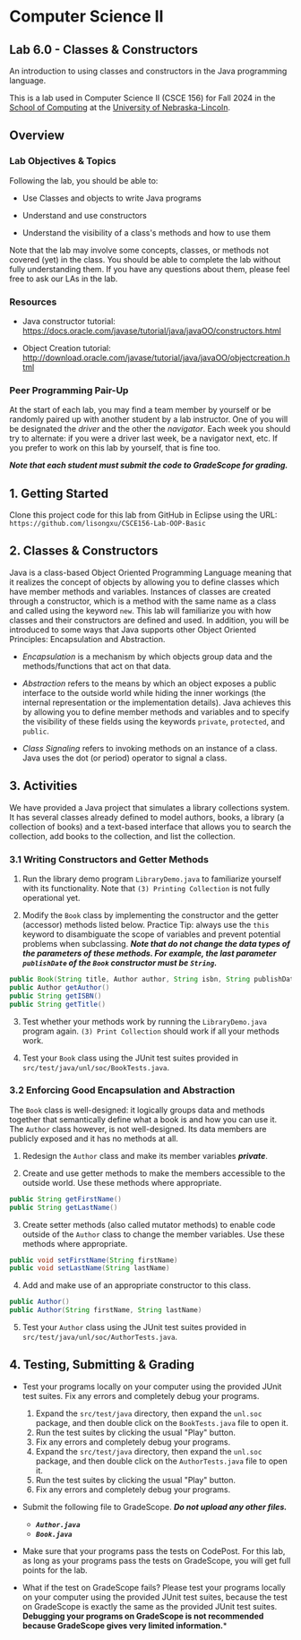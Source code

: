 # Computer Science II
## Lab 6.0 - Classes & Constructors

An introduction to using classes and constructors in the Java programming language.

This is a lab used in Computer Science II (CSCE 156) for Fall 2024 
in the [School of Computing](https://computing.unl.edu) 
at the [University of Nebraska-Lincoln](https://www.unl.edu).

## Overview

### Lab Objectives & Topics

Following the lab, you should be able to:

-   Use Classes and objects to write Java programs

-   Understand and use constructors

-   Understand the visibility of a class's methods and how to use them

Note that the lab may involve some concepts, classes, or methods not covered (yet) in the class. You should be able to complete the lab without fully understanding them. If you have any questions about them, please feel free to ask our LAs in the lab. 

### Resources

-   Java constructor tutorial:  
    https://docs.oracle.com/javase/tutorial/java/javaOO/constructors.html

-   Object Creation tutorial:  
    http://download.oracle.com/javase/tutorial/java/javaOO/objectcreation.html

### Peer Programming Pair-Up

At the start of each lab, you may find a team member by yourself or be randomly paired up with another student by
a lab instructor.  One of you will be designated the *driver* and the other the *navigator*. Each week you should try to alternate: if you were a driver 
last week, be a navigator next, etc. If you prefer to work on this lab by yourself, that is fine too.

***Note that each student must submit the code to GradeScope for grading.***

## 1. Getting Started

Clone this project code for this lab from GitHub in Eclipse using the
URL: `https://github.com/lisongxu/CSCE156-Lab-OOP-Basic`

## 2. Classes & Constructors 

Java is a class-based Object Oriented Programming Language meaning that it realizes the concept of objects by allowing you to define classes which have member methods and variables. Instances of classes are created through a constructor, which is a method with the same name as a class and called using the keyword `new`. This lab will familiarize you with how classes and their constructors are defined and used. In addition, you will be introduced to some ways that Java supports other Object Oriented Principles: Encapsulation and Abstraction.

-   *Encapsulation* is a mechanism by which objects group data and the methods/functions that act on that data. 

-   *Abstraction* refers to the means by which an object exposes a public interface to the outside world while hiding the inner workings (the internal representation or the implementation details). Java achieves this by allowing you to define member methods and variables and to specify the visibility of these fields using the keywords `private`, `protected`, and `public`.
    
-   *Class Signaling* refers to invoking methods on an instance of a class. Java uses the dot (or period) operator to signal a class.

## 3. Activities 

We have provided a Java project that simulates a library collections system. It has several classes already defined to model authors, books,
a library (a collection of books) and a text-based interface that allows you to search the collection, add books to the collection, and list the collection.

### 3.1 Writing Constructors and Getter Methods

1.  Run the library demo program `LibraryDemo.java` to familiarize yourself with its functionality. Note that `(3) Printing Collection` is not fully
    operational yet.

2.  Modify the `Book` class by implementing the constructor and the getter (accessor) methods listed below.  Practice Tip: always use the `this` keyword to disambiguate the scope of variables and prevent potential problems when subclassing. ***Note that do not change the data types of the parameters of these methods. For example, the last parameter `publishDate` of the `Book` constructor must be `String`.***

```java
public Book(String title, Author author, String isbn, String publishDate)
public Author getAuthor()
public String getISBN()
public String getTitle()
 ```

3.  Test whether your methods work by running the `LibraryDemo.java` program again. `(3) Print Collection` should work if all your methods work.
   
4.  Test your `Book` class using the JUnit test suites provided in `src/test/java/unl/soc/BookTests.java`.

### 3.2 Enforcing Good Encapsulation and Abstraction

The `Book` class is well-designed: it logically groups data and methods together that semantically define what a book is and how you can use it.
The `Author` class however, is not well-designed.  Its data members are publicly exposed and it has no methods at all.

1.  Redesign the `Author` class and make its member variables ***private***.

2.  Create and use getter methods to make the members accessible to the outside world. Use these methods where appropriate.

```java
public String getFirstName() 
public String getLastName()
 ```

3.  Create setter methods (also called mutator methods) to enable code outside of the `Author` class to change the member variables. Use these methods where appropriate.

```java
public void setFirstName(String firstName)
public void setLastName(String lastName)
 ```

4.  Add and make use of an appropriate constructor to this class.

```java
public Author()
public Author(String firstName, String lastName)
 ```

5. Test your `Author` class using the JUnit test suites provided in `src/test/java/unl/soc/AuthorTests.java`.

## 4. Testing, Submitting & Grading

* Test your programs locally on your computer using the provided JUnit test suites.  Fix any
errors and completely debug your programs.

    1. Expand the `src/test/java` directory, then expand the `unl.soc` package, and then double click on the `BookTests.java` file to open it. 
    2. Run the test suites by clicking the usual "Play" button.
    3. Fix any errors and completely debug your programs. 
    4. Expand the `src/test/java` directory, then expand the `unl.soc` package, and then double click on the `AuthorTests.java` file to open it. 
    5. Run the test suites by clicking the usual "Play" button.
    6. Fix any errors and completely debug your programs.

* Submit the following file to GradeScope. ***Do not upload any other files.***
  * ***`Author.java`***
  * ***`Book.java`***
    
* Make sure that your programs pass the tests on CodePost. For this lab, as long as your programs pass  the tests on GradeScope, you will get full points for the lab.

* What if the test on GradeScope fails? Please test your programs locally on your computer using the provided JUnit test suites, because the test on GradeScope is exactly the same as the provided JUnit test suites. **Debugging your programs on GradeScope is not recommended because GradeScope gives very limited information.***
